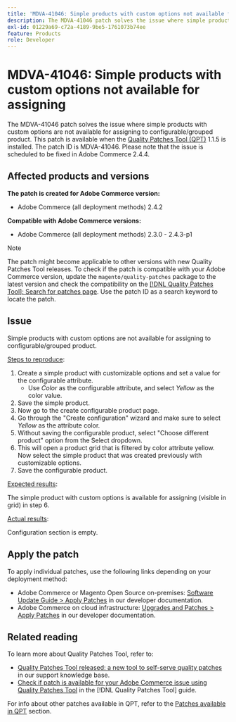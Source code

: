 ```yaml
---
title: 'MDVA-41046: Simple products with custom options not available for assigning'
description: The MDVA-41046 patch solves the issue where simple products with custom options are not available for assigning to configurable/grouped product. This patch is available when the [Quality Patches Tool (QPT)](https://experienceleague.adobe.com/en/docs/commerce-knowledge-base/kb/announcements/commerce-announcements/magento-quality-patches-released-new-tool-to-self-serve-quality-patches) 1.1.5 is installed. The patch ID is MDVA-41046. Please note that the issue is scheduled to be fixed in Adobe Commerce 2.4.4.
exl-id: 01229a69-c72a-4189-9be5-1761073b74ee
feature: Products
role: Developer
---
```

# MDVA-41046: Simple products with custom options not available for assigning

The MDVA-41046 patch solves the issue where simple products with custom options are not available for assigning to configurable/grouped product. This patch is available when the [Quality Patches Tool (QPT)](https://experienceleague.adobe.com/en/docs/commerce-knowledge-base/kb/announcements/commerce-announcements/magento-quality-patches-released-new-tool-to-self-serve-quality-patches) 1.1.5 is installed. The patch ID is MDVA-41046. Please note that the issue is scheduled to be fixed in Adobe Commerce 2.4.4.

## Affected products and versions

**The patch is created for Adobe Commerce version:**

* Adobe Commerce (all deployment methods) 2.4.2

**Compatible with Adobe Commerce versions:**

* Adobe Commerce (all deployment methods) 2.3.0 - 2.4.3-p1

>[!NOTE]
>
>The patch might become applicable to other versions with new Quality Patches Tool releases. To check if the patch is compatible with your Adobe Commerce version, update the `magento/quality-patches` package to the latest version and check the compatibility on the [[!DNL Quality Patches Tool]: Search for patches page](https://experienceleague.adobe.com/en/docs/commerce-knowledge-base/kb/announcements/commerce-announcements/magento-quality-patches-released-new-tool-to-self-serve-quality-patches). Use the patch ID as a search keyword to locate the patch.

## Issue

Simple products with custom options are not available for assigning to configurable/grouped product.

<u>Steps to reproduce</u>:

1. Create a simple product with customizable options and set a value for the configurable attribute.
    * Use *Color* as the configurable attribute, and select *Yellow* as the color value.
1. Save the simple product.
1. Now go to the create configurable product page.
1. Go through the "Create configuration" wizard and make sure to select *Yellow* as the attribute color.
1. Without saving the configurable product, select  "Choose different product" option from the Select dropdown.
1. This will open a product grid that is filtered by color attribute yellow. Now select the simple product that was created previously with customizable options.
1. Save the configurable product.

<u>Expected results</u>:

The simple product with custom options is available for assigning (visible in grid) in step 6.

<u>Actual results</u>:

Configuration section is empty.

## Apply the patch

To apply individual patches, use the following links depending on your deployment method:

* Adobe Commerce or Magento Open Source on-premises: [Software Update Guide > Apply Patches](https://devdocs.magento.com/guides/v2.4/comp-mgr/patching/mqp.html) in our developer documentation.
* Adobe Commerce on cloud infrastructure: [Upgrades and Patches > Apply Patches](https://devdocs.magento.com/cloud/project/project-patch.html) in our developer documentation.

## Related reading

To learn more about Quality Patches Tool, refer to:

* [Quality Patches Tool released: a new tool to self-serve quality patches](https://experienceleague.adobe.com/en/docs/commerce-knowledge-base/kb/announcements/commerce-announcements/magento-quality-patches-released-new-tool-to-self-serve-quality-patches) in our support knowledge base.
* [Check if patch is available for your Adobe Commerce issue using Quality Patches Tool](/help/tools/quality-patches-tool/patches-available-in-qpt/check-patch-for-magento-issue-with-magento-quality-patches.md) in the [!DNL Quality Patches Tool] guide.

For info about other patches available in QPT, refer to the [Patches available in QPT](https://support.magento.com/hc/en-us/sections/360010506631-Patches-available-in-MQP-tool-) section.
